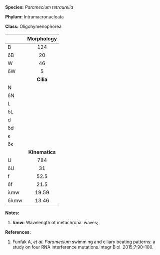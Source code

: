 **Species:** *Paramecium tetraurelia*

**Phylum:** Intramacronucleata

**Class:** Oligohymenophorea

|      | **Morphology** |
| :--- | :------------: |
| B    | 124 |
| δB   | 20 |
| W    | 46 |
| δW   | 5 |
|      | **Cilia** |
| N    |  |
| δN   |  |
| L    |  |
| δL   |  |
| d    |  |
| δd   |  |
| κ    |  |
| δκ   |  |
|      | **Kinematics** |
| U    | 784 |
| δU   | 31 |
| f    | 52.5 |
| δf   | 21.5 |
| λmw  | 19.59 |
| δλmw | 13.46 |

**Notes:**

1. **λmw:** Wavelength of metachronal waves;

**References:**

1. Funfak A, *et al*. *Paramecium* swimming and ciliary beating patterns:  a study on four RNA interference mutations.Integr Biol. 2015;7:90–100.
